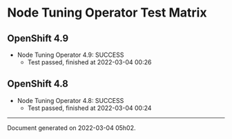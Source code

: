 
Node Tuning Operator Test Matrix
================================

OpenShift 4.9
-------------



* Node Tuning Operator 4.9: SUCCESS
  - Test passed, finished at 2022-03-04 00:26

OpenShift 4.8
-------------



* Node Tuning Operator 4.8: SUCCESS
  - Test passed, finished at 2022-03-04 00:24

---
Document generated on 2022-03-04 05h02.
